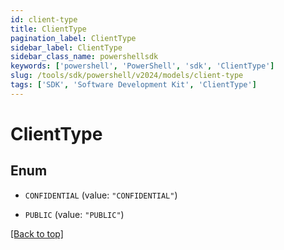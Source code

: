 ```yaml
---
id: client-type
title: ClientType
pagination_label: ClientType
sidebar_label: ClientType
sidebar_class_name: powershellsdk
keywords: ['powershell', 'PowerShell', 'sdk', 'ClientType'] 
slug: /tools/sdk/powershell/v2024/models/client-type
tags: ['SDK', 'Software Development Kit', 'ClientType']
---
```



# ClientType

## Enum


* `CONFIDENTIAL` (value: `"CONFIDENTIAL"`)

* `PUBLIC` (value: `"PUBLIC"`)


[[Back to top]](#) 

